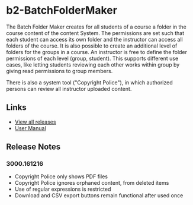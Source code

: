 # b2-BatchFolderMaker

The Batch Folder Maker creates for all students of a course a folder in the course content of the content System. The permissions are set such that each
student can access its own folder and the instructor can access all folders of the course. It is also possible to create an additional level of folders for the groups in a course. An instructor is free to define the folder permissions of each level (group, student). This supports different use cases, like letting students reviewing each other works within group by giving read permissions to group members.

There is also a system tool ("Copyright Police"), in which authorized persons can review all instructor uploaded content.

## Links
- [View all releases](https://github.com/rijksuniversiteit-groningen/b2-BatchFolderMaker/releases)
- [User Manual](UserManual.pdf)

## Release Notes

### 3000.161216

- Copyright Police only shows PDF files
- Copyright Police ignores orphaned content, from deleted items
- Use of regular expressions is restricted
- Download and CSV export buttons remain functional after used once
